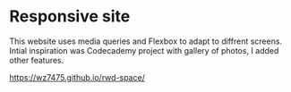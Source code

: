 # Responsive site
This website uses media queries and Flexbox to adapt to diffrent screens. Intial inspiration was Codecademy project with gallery of photos, I added other features.

https://wz7475.github.io/rwd-space/
